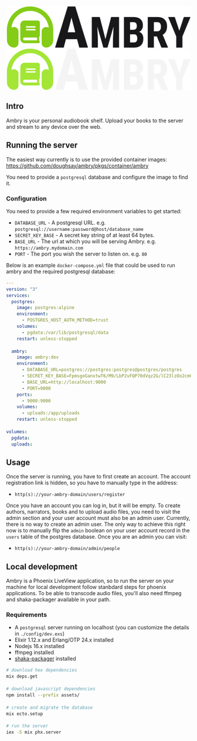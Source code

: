 <p align="center">
  <img width="501" height="112" src="branding/logo_light.png#gh-light-mode-only">
  <img width="501" height="112" src="branding/logo_dark.png#gh-dark-mode-only">
</p>

## Intro

Ambry is your personal audiobook shelf. Upload your books to the server and
stream to any device over the web.

## Running the server

The easiest way currently is to use the provided container images:
<https://github.com/doughsay/ambry/pkgs/container/ambry>

You need to provide a `postgresql` database and configure the image to find it.

### Configuration

You need to provide a few required environment variables to get started:

- `DATABASE_URL` - A postgresql URL. e.g. `postgresql://username:password@host/database_name`
- `SECRET_KEY_BASE` - A secret key string of at least 64 bytes.
- `BASE_URL` - The url at which you will be serving Ambry. e.g. `https://ambry.mydomain.com`
- `PORT` - The port you wish the server to listen on. e.g. `80`

Below is an example `docker-compose.yml` file that could be used to run ambry
and the required postgresql database:

```yaml
---
version: "3"
services:
  postgres:
    image: postgres:alpine
    environment:
      - POSTGRES_HOST_AUTH_METHOD=trust
    volumes:
      - pgdata:/var/lib/postgresql/data
    restart: unless-stopped

  ambry:
    image: ambry:dev
    environment:
      - DATABASE_URL=postgres://postgres:postgres@postgres/postgres
      - SECRET_KEY_BASE=FpmsgoGanxtwT6/M9/LbP2vFQP70dVqz2G/lC23lzOo2cmGkl82lW18Q01Av3RGV
      - BASE_URL=http://localhost:9000
      - PORT=9000
    ports:
      - 9000:9000
    volumes:
      - uploads:/app/uploads
    restart: unless-stopped

volumes:
  pgdata:
  uploads:
```

## Usage

Once the server is running, you have to first create an account. The account registration link is hidden, so you have to manually type in the address:

- `http(s)://your-ambry-domain/users/register`

Once you have an account you can log in, but it will be empty. To create authors, narrators, books and to upload audio files, you need to visit the admin section and your user account must also be an admin user. Currently, there is no way to create an admin user. The only way to achieve this right now is to manually flip the `admin` boolean on your user account record in the `users` table of the postgres database. Once you are an admin you can visit:

- `http(s)://your-ambry-domain/admin/people`

## Local development

Ambry is a Phoenix LiveView application, so to run the server on your machine for local development follow stanbdard steps for phoenix applications. To be able to transcode audio files, you'll also need ffmpeg and shaka-packager available in your path.

### Requirements

- A `postgresql` server running on localhost (you can customize the details in `./config/dev.exs`)
- Elixir 1.12.x and Erlang/OTP 24.x installed
- Nodejs 16.x installed
- ffmpeg installed
- [shaka-packager](https://github.com/google/shaka-packager) installed

```bash
# download hex dependencies
mix deps.get

# download javascript dependencies
npm install --prefix assets/

# create and migrate the database
mix ecto.setup

# run the server
iex -S mix phx.server
```
